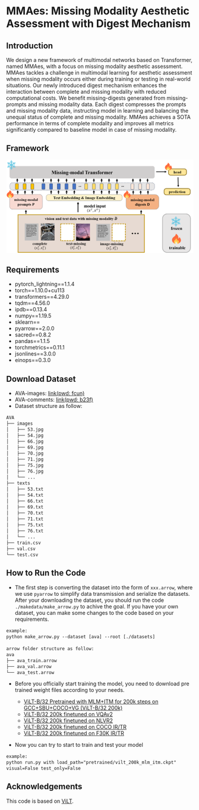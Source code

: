 # MMAes: Missing Modality Aesthetic Assessment with Digest Mechanism

## Introduction
We design a new framework of multimodal networks based on Transformer, named MMAes, with a focus on missing modality aesthetic assessment. MMAes tackles a challenge in multimodal learning for aesthetic assessment when missing modality occurs either during training or testing in real-world situations. Our newly introduced digest mechanism enhances the interaction between complete and missing modality with reduced computational costs. We benefit missing-digests generated from missing-prompts and missing modality data. Each digest compresses the prompts and missing modality data, instructing model in learning and balancing the unequal status of complete and missing modality. MMAes achieves a SOTA performance in terms of complete modality and improves all metrics significantly compared to baseline model in case of missing modality. 

## Framework
<div align="center">
  <img src="./architecture.png"/>
</div>

## Requirements
* pytorch_lightning==1.1.4
* torch==1.10.0+cu113
* transformers==4.29.0
* tqdm==4.56.0
* ipdb==0.13.4
* numpy==1.19.5
* sklearn==
* pyarrow==2.0.0
* sacred==0.8.2
* pandas==1.1.5
* torchmetrics==0.11.1
* jsonlines==3.0.0
* einops==0.3.0

## Download Dataset
* AVA-images: [link(pwd: fcun)](https://pan.baidu.com/s/1UkeGyTO6q_9iApBkmnT8Rg?pwd=fcun)
* AVA-comments: [link(pwd: b23f)](https://pan.baidu.com/s/1jMnpdqZCf3YRxBz9JBSNvw?pwd=b23f)
* Dataset structure as follow:
```
AVA
├── images            
│   ├── 53.jpg               
│   ├── 54.jpg
│   ├── 66.jpg
│   ├── 69.jpg
│   ├── 70.jpg
│   ├── 71.jpg
│   ├── 75.jpg
│   ├── 76.jpg
│   └── ...
├── texts          
│   ├── 53.txt               
│   ├── 54.txt
│   ├── 66.txt
│   ├── 69.txt
│   ├── 70.txt
│   ├── 71.txt
│   ├── 75.txt
│   ├── 76.txt
│   └── ...          
├── train.csv
├── val.csv
└── test.csv
```

## How to Run the Code
* The first step is converting the dataset into the form of `xxx.arrow`, where we use `pyarrow` to simplify data transmission and serialize the datasets. After your downloading the dataset, you should run the code `./makedata/make_arrow.py` to achive the goal. If you have your own dataset, you can make some changes to the code based on your requirements.
```
example:
python make_arrow.py --dataset [ava] --root [./datasets]

arrow folder structure as follow:
ava     
├── ava_train.arrow
├── ava_val.arrow
└── ava_test.arrow
```
* Before you officially start training the model, you need to download pre trained weight files according to your needs.
    * [ViLT-B/32 Pretrained with MLM+ITM for 200k steps on GCC+SBU+COCO+VG (ViLT-B/32 200k)](https://github.com/dandelin/ViLT/releases/download/200k/vilt_200k_mlm_itm.ckpt)
    * [ViLT-B/32 200k finetuned on VQAv2](https://github.com/dandelin/ViLT/releases/download/200k/vilt_vqa.ckpt)
    * [ViLT-B/32 200k finetuned on NLVR2](https://github.com/dandelin/ViLT/releases/download/200k/vilt_nlvr2.ckpt)
    * [ViLT-B/32 200k finetuned on COCO IR/TR](https://github.com/dandelin/ViLT/releases/download/200k/vilt_irtr_coco.ckpt)
    * [ViLT-B/32 200k finetuned on F30K IR/TR](https://github.com/dandelin/ViLT/releases/download/200k/vilt_irtr_f30k.ckpt)

* Now you can try to start to train and test your model 
```
example:
python run.py with load_path="pretrained/vilt_200k_mlm_itm.ckpt" visual=False test_only=False
```
## Acknowledgements
This code is based on [ViLT](https://github.com/dandelin/ViLT.git).